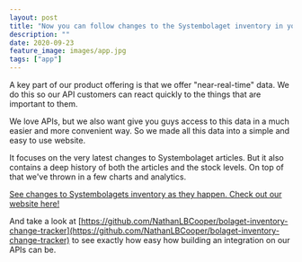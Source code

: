 ```yaml
---
layout: post
title: "Now you can follow changes to the Systembolaget inventory in your browser and on your phone"
description: ""
date: 2020-09-23
feature_image: images/app.jpg 
tags: ["app"]
---
```


A key part of our product offering is that we offer "near-real-time" data. We do this so our API customers can react quickly to the things that are important to them.

We love APIs, but we also want give you guys access to this data in a much easier and more convenient way. So we made all this data into a simple and easy to use website.

It focuses on the very latest changes to Systembolaget articles. But it also contains a deep history of both the articles and the stock levels. On top of that we've thrown in a few charts and analytics.

<a href="https://bolaget.netlify.app/" target="_blank">See changes to Systembolagets inventory as they happen. Check out our website here!</a>

<!--more-->

And take a look at [https://github.com/NathanLBCooper/bolaget-inventory-change-tracker](https://github.com/NathanLBCooper/bolaget-inventory-change-tracker) to see exactly how easy how building an integration on our APIs can be.